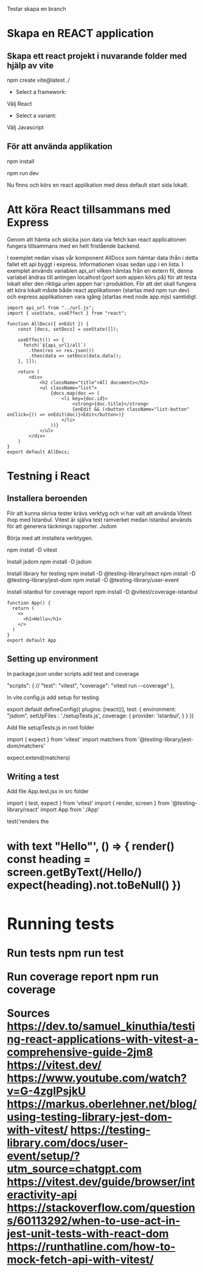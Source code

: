 
Testar skapa en branch

# Skapa en REACT application

## Skapa ett react projekt i nuvarande folder med hjälp av vite

npm create vite@latest ./

* Select a framework:

Välj React

* Select a variant:

Välj Javascript

## För att använda applikation

npm install

npm run dev

Nu finns och körs en react applikation med dess default start sida lokalt.


# Att köra  React tillsammans med Express

Genom att hämta och skicka json data via fetch kan react applicationen
fungera tillsammans med en helt fristående backend.

I exemplet nedan visas vår komponent AllDocs som hämtar data ifrån i detta fallet ett api byggt i express. Informationen visas sedan upp i en lista. I 
exemplet används variablen api_url vilken hämtas från en extern fil, denna
variabel ändras till antingen localhost:{port som appen körs på} för att testa
lokalt eller den riktiga urlen appen har i produktion. För att det skall fungera att köra lokalt måste både react applikationen (startas med npm run dev) och express applikationen vara igång (startas med node app.mjs) samtidigt.

```
import api_url from "../url.js";
import { useState, useEffect } from "react";

function AllDocs({ onEdit }) {
    const [docs, setDocs] = useState([]);

    useEffect(() => {
      fetch(`${api_url}/all`)
        .then(res => res.json())
        .then(data => setDocs(data.data));
    }, []);

    return (
        <div>
            <h2 className="title">All documents</h2>
            <ul className="list">
                {docs.map(doc => (
                    <li key={doc.id}>
                        <strong>{doc.title}</strong>
                        {onEdit && (<button className="list-button" onClick={() => onEdit(doc)}>Edit</button>)}
                    </li>
                ))}
            </ul>
        </div>
    )
}
export default AllDocs;
```

# Testning i React

## Installera beroenden

För att kunna skriva tester krävs verktyg och vi har valt att använda Vitest
ihop med Istanbul. Vitest är själva test ramverket medan Istanbul används för att generera täcknings rapporter. Jsdom 

Börja med att installera verktygen.


npm install -D vitest

Install jsdom
npm install -D jsdom

Install library for testing
npm install -D @testing-library/react
npm install -D @testing-library/jest-dom
npm install -D @testing-library/user-event

Install istanbul for coverage report
npm install -D @vitest/coverage-istanbul

```
function App() {
  return (
    <>
      <h1>Hello</h1>
    </>
  )
}
export default App
```





## Setting up environment

In package.json under scripts add test and coverage

  "scripts": {
    //
    "test": "vitest",
    "coverage": "vitest run --coverage"
  },

In vite.config.js add setup for testing

export default defineConfig({
  plugins: [react()],
  test: {
    environment: "jsdom",
    setUpFiles : './setupTests.js',
    coverage: {
      provider: 'istanbul',
    }
  }
})

Add file setupTests.js in root folder

import { expect } from 'vitest'
import matchers from '@testing-library/jest-dom/matchers'

expect.extend(matchers)

## Writing a test

Add file App.test.jsx in src folder

import { test, expect } from 'vitest'
import { render, screen } from '@testing-library/react'
import App from './App'

test('renders the <h1> with text "Hello"', () => {
  render(<App />)
  const heading = screen.getByText(/Hello/)
  expect(heading).not.toBeNull()
})

## Running tests

Run tests
npm run test

Run coverage report
npm run coverage


Sources
https://dev.to/samuel_kinuthia/testing-react-applications-with-vitest-a-comprehensive-guide-2jm8
https://vitest.dev/
https://www.youtube.com/watch?v=G-4zgIPsjkU
https://markus.oberlehner.net/blog/using-testing-library-jest-dom-with-vitest/
https://testing-library.com/docs/user-event/setup/?utm_source=chatgpt.com
https://vitest.dev/guide/browser/interactivity-api
https://stackoverflow.com/questions/60113292/when-to-use-act-in-jest-unit-tests-with-react-dom
https://runthatline.com/how-to-mock-fetch-api-with-vitest/